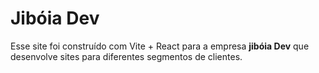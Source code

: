 # Jibóia Dev

Esse site foi construído com Vite + React para a empresa  **jibóia Dev** que desenvolve sites para diferentes segmentos de clientes.